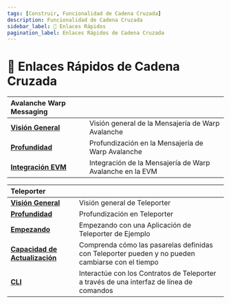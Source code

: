 ```yaml
---
tags: [Construir, Funcionalidad de Cadena Cruzada]
description: Funcionalidad de Cadena Cruzada
sidebar_label: 🔗 Enlaces Rápidos
pagination_label: Enlaces Rápidos de Cadena Cruzada
---
```


# 🔗 Enlaces Rápidos de Cadena Cruzada

| Avalanche Warp Messaging                                         |                                                          |
| :--------------------------------------------------------------- | :------------------------------------------------------- |
| [**Visión General**](/build/cross-chain/awm/overview.md)         | Visión general de la Mensajería de Warp Avalanche        |
| [**Profundidad**](/build/cross-chain/awm/deep-dive.md)           | Profundización en la Mensajería de Warp Avalanche        |
| [**Integración EVM**](/build/cross-chain/awm/evm-integration.md) | Integración de la Mensajería de Warp Avalanche en la EVM |

| Teleporter                                                                        |                                                                                                  |
| :-------------------------------------------------------------------------------- | :----------------------------------------------------------------------------------------------- |
| [**Visión General**](/build/cross-chain/teleporter/overview.md)                   | Visión general de Teleporter                                                                     |
| [**Profundidad**](/build/cross-chain/teleporter/deep-dive.md)                     | Profundización en Teleporter                                                                     |
| [**Empezando**](/build/cross-chain/teleporter/getting-started.md)                 | Empezando con una Aplicación de Teleporter de Ejemplo                                            |
| [**Capacidad de Actualización**](/build/cross-chain/teleporter/upgradeability.md) | Comprenda cómo las pasarelas definidas con Teleporter pueden y no pueden cambiarse con el tiempo |
| [**CLI**](/build/cross-chain/teleporter/cli.md)                                   | Interactúe con los Contratos de Teleporter a través de una interfaz de línea de comandos         |
